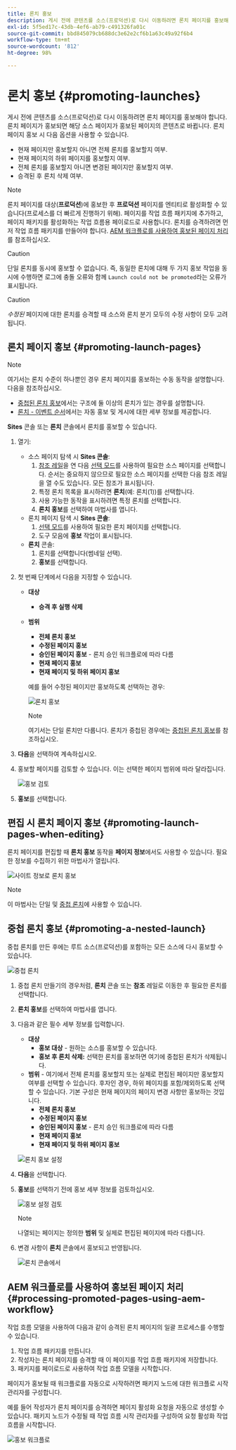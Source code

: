 ```yaml
---
title: 론치 홍보
description: 게시 전에 콘텐츠를 소스(프로덕션)로 다시 이동하려면 론치 페이지를 홍보해야 합니다.
exl-id: 5f5ed17c-43db-4ef6-ab79-c491326fa01c
source-git-commit: bbd845079cb688dc3e62e2cf6b1a63c49a92f6b4
workflow-type: tm+mt
source-wordcount: '812'
ht-degree: 98%

---
```


# 론치 홍보 {#promoting-launches}

게시 전에 콘텐츠를 소스(프로덕션)로 다시 이동하려면 론치 페이지를 홍보해야 합니다. 론치 페이지가 홍보되면 해당 소스 페이지가 홍보된 페이지의 콘텐츠로 바뀝니다. 론치 페이지 홍보 시 다음 옵션을 사용할 수 있습니다.

* 현재 페이지만 홍보할지 아니면 전체 론치를 홍보할지 여부.
* 현재 페이지의 하위 페이지를 홍보할지 여부.
* 전체 론치를 홍보할지 아니면 변경된 페이지만 홍보할지 여부.
* 승격된 후 론치 삭제 여부.

>[!NOTE]
>
>론치 페이지를 대상(**프로덕션**)에 홍보한 후 **프로덕션** 페이지를 엔티티로 활성화할 수 있습니다(프로세스를 더 빠르게 진행하기 위해). 페이지를 작업 흐름 패키지에 추가하고, 페이지 패키지를 활성화하는 작업 흐름용 페이로드로 사용합니다. 론치를 승격하려면 먼저 작업 흐름 패키지를 만들어야 합니다. [AEM 워크플로를 사용하여 홍보된 페이지 처리](#processing-promoted-pages-using-aem-workflow)를 참조하십시오.

>[!CAUTION]
>
>단일 론치를 동시에 홍보할 수 없습니다. 즉, 동일한 론치에 대해 두 가지 홍보 작업을 동시에 수행하면 로그에 충돌 오류와 함께 `Launch could not be promoted`라는 오류가 표시됩니다.

>[!CAUTION]
>
>*수정된* 페이지에 대한 론치를 승격할 때 소스와 론치 분기 모두의 수정 사항이 모두 고려됩니다.

## 론치 페이지 홍보 {#promoting-launch-pages}

>[!NOTE]
>
>여기서는 론치 수준이 하나뿐인 경우 론치 페이지를 홍보하는 수동 동작을 설명합니다. 다음을 참조하십시오.
>
>* [중첩된 론치 홍보](#promoting-a-nested-launch)에서는 구조에 둘 이상의 론치가 있는 경우를 설명합니다.
>* [론치 - 이벤트 순서](/help/sites-cloud/authoring/launches/overview.md#launches-the-order-of-events)에서는 자동 홍보 및 게시에 대한 세부 정보를 제공합니다.
>

**Sites** 콘솔 또는 **론치** 콘솔에서 론치를 홍보할 수 있습니다.

1. 열기:
   * 소스 페이지 탐색 시 **Sites 콘솔**:
      1. [참조 레일](/help/sites-cloud/authoring/sites-console/console-side-panel.md#references)을 연 다음 [선택 모드](/help/sites-cloud/authoring/basic-handling.md)를 사용하여 필요한 소스 페이지를 선택합니다. 순서는 중요하지 않으므로 필요한 소스 페이지를 선택한 다음 참조 레일을 열 수도 있습니다. 모든 참조가 표시됩니다.
      1. 특정 론치 목록을 표시하려면 **론치**(예: 론치(1))를 선택합니다.
      1. 사용 가능한 동작을 표시하려면 특정 론치를 선택합니다.
      1. **론치 홍보**&#x200B;를 선택하여 마법사를 엽니다.
   * 론치 페이지 탐색 시 **Sites 콘솔**:
      1. [선택 모드](/help/sites-cloud/authoring/basic-handling.md)를 사용하여 필요한 론치 페이지를 선택합니다.
      1. 도구 모음에 **홍보** 작업이 표시됩니다.
   * **론치** 콘솔:
      1. 론치를 선택합니다(썸네일 선택).
      1. **홍보**&#x200B;를 선택합니다.
1. 첫 번째 단계에서 다음을 지정할 수 있습니다.
   * **대상**
      * **승격 후 실행 삭제**
   * **범위**
      * **전체 론치 홍보**
      * **수정된 페이지 홍보**
      * **승인된 페이지 홍보** - 론치 승인 워크플로에 따라 다름
      * **현재 페이지 홍보**
      * **현재 페이지 및 하위 페이지 홍보**

     예를 들어 수정된 페이지만 홍보하도록 선택하는 경우:

     ![론치 홍보](/help/sites-cloud/authoring/assets/launches-promote.png)

     >[!NOTE]
     >
     >여기서는 단일 론치만 다룹니다. 론치가 중첩된 경우에는 [중첩된 론치 홍보](#promoting-a-nested-launch)를 참조하십시오.
1. **다음**&#x200B;을 선택하여 계속하십시오.
1. 홍보할 페이지를 검토할 수 있습니다. 이는 선택한 페이지 범위에 따라 달라집니다.

   ![홍보 검토](/help/sites-cloud/authoring/assets/launches-promote-review.png)

1. **홍보**&#x200B;를 선택합니다.

## 편집 시 론치 페이지 홍보 {#promoting-launch-pages-when-editing}

론치 페이지를 편집할 때 **론치 홍보** 동작을 **페이지 정보**&#x200B;에서도 사용할 수 있습니다. 필요한 정보를 수집하기 위한 마법사가 열립니다.

![사이트 정보로 론치 홍보](/help/sites-cloud/authoring/assets/launches-promote-page-info.png)

>[!NOTE]
>
>이 마법사는 단일 및 [중첩 론치](#promoting-a-nested-launch)에 사용할 수 있습니다.

## 중첩 론치 홍보 {#promoting-a-nested-launch}

중첩 론치를 만든 후에는 루트 소스(프로덕션)를 포함하는 모든 소스에 다시 홍보할 수 있습니다.

![중첩 론치](/help/sites-cloud/authoring/assets/launches-promoting-nested.png)

1. 중첩 론치 만들기의 경우처럼, **론치** 콘솔 또는 **참조** 레일로 이동한 후 필요한 론치를 선택합니다.
1. **론치 홍보**&#x200B;를 선택하여 마법사를 엽니다.
1. 다음과 같은 필수 세부 정보를 입력합니다.
   * **대상**
      * **홍보 대상** - 원하는 소스를 홍보할 수 있습니다.
      * **홍보 후 론치 삭제:** 선택한 론치를 홍보하면 여기에 중첩된 론치가 삭제됩니다.
   * **범위** - 여기에서 전체 론치를 홍보할지 또는 실제로 편집된 페이지만 홍보할지 여부를 선택할 수 있습니다. 후자인 경우, 하위 페이지를 포함/제외하도록 선택할 수 있습니다. 기본 구성은 현재 페이지의 페이지 변경 사항만 홍보하는 것입니다.
      * **전체 론치 홍보**
      * **수정된 페이지 홍보**
      * **승인된 페이지 홍보** - 론치 승인 워크플로에 따라 다름
      * **현재 페이지 홍보**
      * **현재 페이지 및 하위 페이지 홍보**

   ![론치 홍보 설정](/help/sites-cloud/authoring/assets/launches-promote-settings.png)

1. **다음**&#x200B;을 선택합니다.
1. **홍보**&#x200B;를 선택하기 전에 홍보 세부 정보를 검토하십시오.

   ![홍보 설정 검토](/help/sites-cloud/authoring/assets/launches-promote-review-2.png)

   >[!NOTE]
   >
   >나열되는 페이지는 정의한 **범위** 및 실제로 편집된 페이지에 따라 다릅니다.

1. 변경 사항이 **론치** 콘솔에서 홍보되고 반영됩니다.

   ![론치 콘솔에서](/help/sites-cloud/authoring/assets/launches-console.png)

## AEM 워크플로를 사용하여 홍보된 페이지 처리 {#processing-promoted-pages-using-aem-workflow}

작업 흐름 모델을 사용하여 다음과 같이 승격된 론치 페이지의 일괄 프로세스를 수행할 수 있습니다.

1. 작업 흐름 패키지를 만듭니다.
1. 작성자는 론치 페이지를 승격할 때 이 페이지를 작업 흐름 패키지에 저장합니다.
1. 패키지를 페이로드로 사용하여 작업 흐름 모델을 시작합니다.

페이지가 홍보될 때 워크플로를 자동으로 시작하려면 패키지 노드에 대한 워크플로 시작 관리자를 구성합니다. <!--To start a workflow automatically when pages are promoted, [configure a workflow launcher](/help/sites-administering/workflows-starting.md#workflows-launchers) for the package node.-->

예를 들어 작성자가 론치 페이지를 승격하면 페이지 활성화 요청을 자동으로 생성할 수 있습니다. 패키지 노드가 수정될 때 작업 흐름 시작 관리자를 구성하여 요청 활성화 작업 흐름을 시작합니다.

![홍보 워크플로](/help/sites-cloud/authoring/assets/launches-create-workflow.png)
